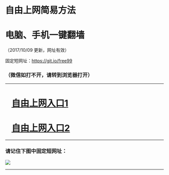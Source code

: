 ﻿# 自由上网简易方法

# 电脑、手机一键翻墙

（2017/10/09 更新，网址有效）

固定短网址：https://git.io/free99

### （微信如打不开，请转到浏览器打开）


***





# &nbsp;&nbsp; <a href="http://ft148126872.fwq-tz-1001.info/fwqtz01.html?t=100900127187 " target="_blank">自由上网入口1</a>
# &nbsp;&nbsp; <a href="http://ft293218345.fwq-tz-1002.info/fwqtz02.html?t=10090019278 " target="_blank">自由上网入口2</a>
***

### 请记住下图中固定短网址：

<img src="https://s3-us-west-2.amazonaws.com/fwq-1001/yjfq-20170905okok.png" /> 


***

